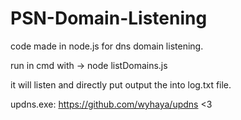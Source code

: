 # PSN-Domain-Listening
code made in node.js for dns domain listening. 

run in cmd with -> node listDomains.js

it will listen and directly put output the into log.txt file.


updns.exe: https://github.com/wyhaya/updns <3
